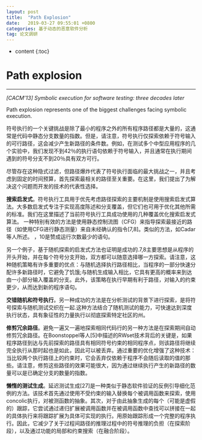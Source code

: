 ```yaml
---
layout: post
title:  "Path Explosion"
date:   2019-03-27 09:55:01 +0800
categories: 基于动态的恶意软件分析
tag: 论文调研
---
```

* content
{:toc}


# Path explosion
---
*[CACM’13] Symbolic execution for software testing: three decades later*

Path explosion represents one of the biggest challenges facing symbolic execution.

符号执行的一个关键挑战是除了最小的程序之外的所有程序路径都是大量的，这通常是代码中静态分支数量的指数。但是，请注意，符号执行仅探索依赖于符号输入的可行路径，这会减少产生新路径的条件数。例如，在测试多个中型应用程序的几个实验中，我们发现不到42％的执行语句依赖于符号输入，并且通常在执行期间遇到的符号分支不到20％具有双方可行。

尽管存在这种隐式过滤，但路径爆炸代表了符号执行面临的最大挑战之一，并且考虑到固定的时间预算，首先探索最相关的路径至关重要。在这里，我们提出了为解决这个问题而开发的技术的代表性选择。

**搜索启发式**。符号执行工具用于优先考虑路径探索的主要机制是使用搜索启发式算法。大多数启发式专注于实现高度陈述和分支覆盖，但它们也可用于优化其他所需的标准。我们在这里描述了当前符号执行工具成功使用的几种覆盖优化搜索启发式算法。
一种特别有效的方法是使用静态控制流图（CFG）来指导探索最接近的路径（如使用CFG进行静态测量）来自未经确认的指令[7,8]。类似的方法，如Cadar等人所述。 ，10是赞成运行次数最少的语句。

另一个例子，基于随机探索的启发式方法也证明是成功的.7,8主要思想是从程序的开头开始，并在每个符号分支开始，双方都可以随意选择哪一方探索。请注意，这种随机策略有许多重要的优点：与随机选择执行路径相比，当程序的一部分快速分配许多新路径时，它避免了饥饿;与随机生成输入相比，它具有更高的概率来到达由一小部分输入覆盖的分支。此外，该策略在执行早期有利于路径，对输入的约束更少，从而达到新的程序语句。

**交错随机和符号执行**。另一种成功的方法是在分析测试的背景下进行探索，是将符号探索与随机测试交织在一起.这种方法结合了随机测试的能力，可快速达到深度执行状态，具有象征性的力量执行以彻底探索特定社区的州。

**修剪冗余路径**。避免一遍又一遍地探索相同代码行的另一种方法是在探索期间自动修剪冗余路径。在Boonstoppel等人[5]中描述的RWset技术背后的关键是，如果程序路径到达与先前探索的路径具有相同符号约束的相同程序点，则该路径将继续完全执行从那时起也是如此，因此可以被丢弃。通过重要的优化增强了这种技术：当比较两个执行路径上的约束时，它会丢弃仅依赖于程序不会随后读取的值的那些。请注意，修剪这些路径的效果可能很大，因为通过继续执行产生的新路径的数量可以是已确定分支的数量的指数。

**懒惰的测试生成**。延迟测试生成[27]是一种类似于静态软件验证的反例引导细化范例的方法。该技术首先通过使用不受约束的输入替换每个被调用函数来探索，使用concolic执行，对被测函数的抽象。其次，对于由此抽象生成的每个（可能是虚假的）跟踪，它尝试通过递归扩展被调用函数并在被调用函数中查找可以拼接在一起的具体执行来将跟踪扩展为具体可实现的执行。用原始跟踪形成一个完整的程序执行。因此，它减少了关于过程间路径的推理过程中的符号推理的负担（在探索阶段），以及通过功能的局部和约束搜索（在融合阶段）。